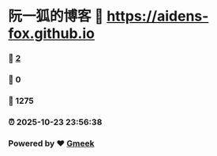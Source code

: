 # 阮一狐的博客 :link: https://aidens-fox.github.io 
### :page_facing_up: [2](https://aidens-fox.github.io/tag.html) 
### :speech_balloon: 0 
### :hibiscus: 1275 
### :alarm_clock: 2025-10-23 23:56:38 
### Powered by :heart: [Gmeek](https://github.com/Meekdai/Gmeek)
